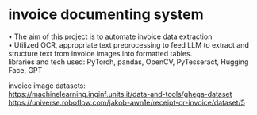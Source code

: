 # invoice documenting system

•	The aim of this project is to automate invoice data extraction <br/>
•	Utilized OCR, appropriate text preprocessing to feed LLM to extract and structure text from invoice images into formatted tables. <br/>
libraries and tech used: PyTorch, pandas, OpenCV, PyTesseract, Hugging Face, GPT

invoice image datasets:<br/>
https://machinelearning.inginf.units.it/data-and-tools/ghega-dataset<br/>
https://universe.roboflow.com/jakob-awn1e/receipt-or-invoice/dataset/5
